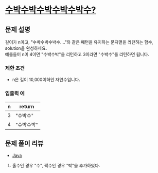 # [수박수박수박수박수박수?](https://programmers.co.kr/learn/courses/30/lessons/12922)

## 문제 설명
길이가 n이고, "수박수박수박수...."와 같은 패턴을 유지하는 문자열을 리턴하는 함수, solution을 완성하세요.  
예를들어 n이 4이면 "수박수박"을 리턴하고 3이라면 "수박수"를 리턴하면 됩니다.

### 제한 조건
- n은 길이 10,000이하인 자연수입니다.

### 입출력 예
|n|return|
|---|---|
|3|"수박수"|
|4|"수박수박"|

## 문제 풀이 리뷰
- [Java](./solution.java)
1. 홀수인 경우 "수", 짝수인 경우 "박"을 추가하였다.